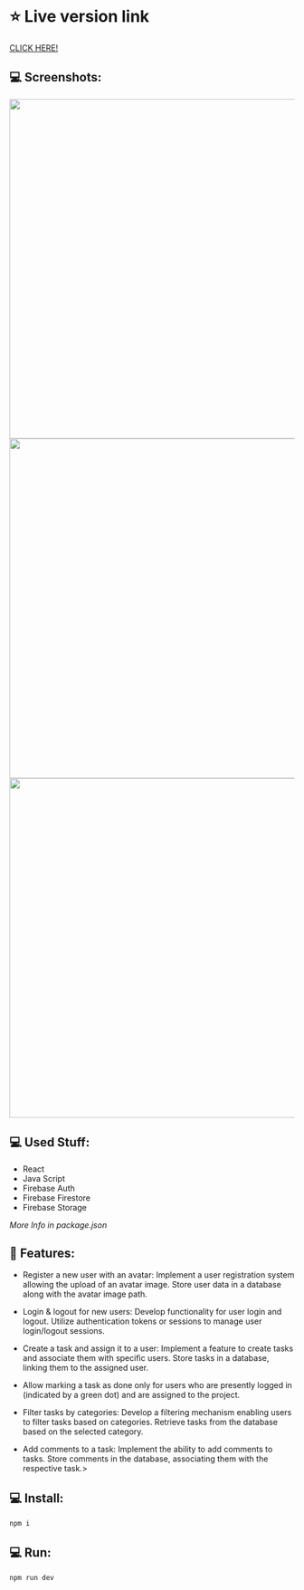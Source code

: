 
# ⭐ Live version link
[CLICK HERE!](https://managementsite-c1e80.web.app)

## 💻 Screenshots:
<img src="https://picr.eu/images/2023/12/06/RSenT.png" width="600"/>
<img src="https://picr.eu/images/2023/12/06/RSpCF.png" width="600"/>
<img src="https://picr.eu/images/2023/12/06/RSxmJ.png" width="600"/>

## 💻 Used Stuff:  
- React
- Java Script
- Firebase Auth
- Firebase Firestore
- Firebase Storage

 <i> More Info in package.json</i>

 

## 🚀 Features: 

- Register a new user with an avatar:
        Implement a user registration system allowing the upload of an avatar image.
        Store user data in a database along with the avatar image path.

- Login & logout for new users:
        Develop functionality for user login and logout.
        Utilize authentication tokens or sessions to manage user login/logout sessions.

- Create a task and assign it to a user:
        Implement a feature to create tasks and associate them with specific users.
        Store tasks in a database, linking them to the assigned user.

- Allow marking a task as done only for users who are presently logged in (indicated by a green dot) and are assigned to the project.

- Filter tasks by categories:
        Develop a filtering mechanism enabling users to filter tasks based on categories.
        Retrieve tasks from the database based on the selected category.

- Add comments to a task:
        Implement the ability to add comments to tasks.
        Store comments in the database, associating them with the respective task.>

## 💻  Install:
  
```
npm i
```

## 💻  Run:
```
npm run dev
```

